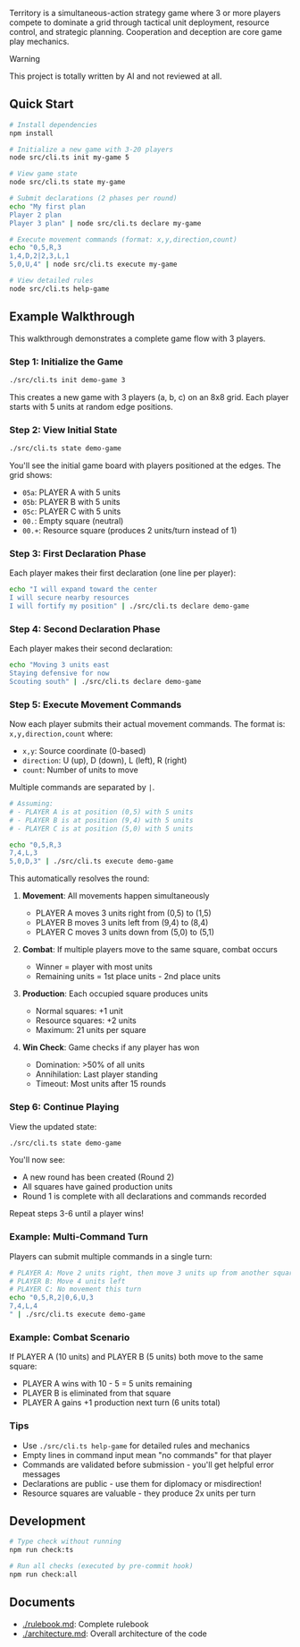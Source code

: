Territory is a simultaneous-action strategy game where 3 or more players compete to dominate a grid through tactical unit deployment, resource control, and strategic planning. Cooperation and deception are core game play mechanics.

> [!WARNING]
> This project is totally written by AI and not reviewed at all.

## Quick Start

```bash
# Install dependencies
npm install

# Initialize a new game with 3-20 players
node src/cli.ts init my-game 5

# View game state
node src/cli.ts state my-game

# Submit declarations (2 phases per round)
echo "My first plan
Player 2 plan
Player 3 plan" | node src/cli.ts declare my-game

# Execute movement commands (format: x,y,direction,count)
echo "0,5,R,3
1,4,D,2|2,3,L,1
5,0,U,4" | node src/cli.ts execute my-game

# View detailed rules
node src/cli.ts help-game
```

## Example Walkthrough

This walkthrough demonstrates a complete game flow with 3 players.

### Step 1: Initialize the Game

```bash
./src/cli.ts init demo-game 3
```

This creates a new game with 3 players (a, b, c) on an 8x8 grid. Each player starts with 5 units at random edge positions.

### Step 2: View Initial State

```bash
./src/cli.ts state demo-game
```

You'll see the initial game board with players positioned at the edges. The grid shows:
- `05a`: PLAYER A with 5 units
- `05b`: PLAYER B with 5 units
- `05c`: PLAYER C with 5 units
- `00.`: Empty square (neutral)
- `00.+`: Resource square (produces 2 units/turn instead of 1)

### Step 3: First Declaration Phase

Each player makes their first declaration (one line per player):

```bash
echo "I will expand toward the center
I will secure nearby resources
I will fortify my position" | ./src/cli.ts declare demo-game
```

### Step 4: Second Declaration Phase

Each player makes their second declaration:

```bash
echo "Moving 3 units east
Staying defensive for now
Scouting south" | ./src/cli.ts declare demo-game
```

### Step 5: Execute Movement Commands

Now each player submits their actual movement commands. The format is:
`x,y,direction,count` where:
- `x,y`: Source coordinate (0-based)
- `direction`: U (up), D (down), L (left), R (right)
- `count`: Number of units to move

Multiple commands are separated by `|`.

```bash
# Assuming:
# - PLAYER A is at position (0,5) with 5 units
# - PLAYER B is at position (9,4) with 5 units
# - PLAYER C is at position (5,0) with 5 units

echo "0,5,R,3
7,4,L,3
5,0,D,3" | ./src/cli.ts execute demo-game
```

This automatically resolves the round:
1. **Movement**: All movements happen simultaneously
   - PLAYER A moves 3 units right from (0,5) to (1,5)
   - PLAYER B moves 3 units left from (9,4) to (8,4)
   - PLAYER C moves 3 units down from (5,0) to (5,1)

2. **Combat**: If multiple players move to the same square, combat occurs
   - Winner = player with most units
   - Remaining units = 1st place units - 2nd place units

3. **Production**: Each occupied square produces units
   - Normal squares: +1 unit
   - Resource squares: +2 units
   - Maximum: 21 units per square

4. **Win Check**: Game checks if any player has won
   - Domination: >50% of all units
   - Annihilation: Last player standing
   - Timeout: Most units after 15 rounds

### Step 6: Continue Playing

View the updated state:

```bash
./src/cli.ts state demo-game
```

You'll now see:
- A new round has been created (Round 2)
- All squares have gained production units
- Round 1 is complete with all declarations and commands recorded

Repeat steps 3-6 until a player wins!

### Example: Multi-Command Turn

Players can submit multiple commands in a single turn:

```bash
# PLAYER A: Move 2 units right, then move 3 units up from another square
# PLAYER B: Move 4 units left
# PLAYER C: No movement this turn
echo "0,5,R,2|0,6,U,3
7,4,L,4
" | ./src/cli.ts execute demo-game
```

### Example: Combat Scenario

If PLAYER A (10 units) and PLAYER B (5 units) both move to the same square:
- PLAYER A wins with 10 - 5 = 5 units remaining
- PLAYER B is eliminated from that square
- PLAYER A gains +1 production next turn (6 units total)

### Tips

- Use `./src/cli.ts help-game` for detailed rules and mechanics
- Empty lines in command input mean "no commands" for that player
- Commands are validated before submission - you'll get helpful error messages
- Declarations are public - use them for diplomacy or misdirection!
- Resource squares are valuable - they produce 2x units per turn

## Development

```bash
# Type check without running
npm run check:ts

# Run all checks (executed by pre-commit hook)
npm run check:all
```

## Documents

- [./rulebook.md](./rulebook.md): Complete rulebook
- [./architecture.md](./architecture.md): Overall architecture of the code
